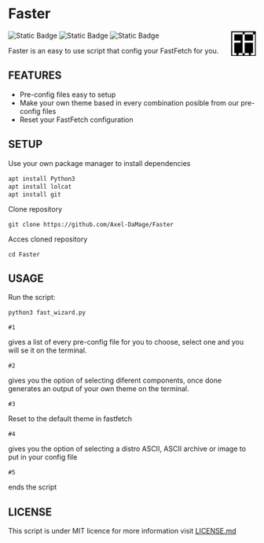 # Faster
![Static Badge](https://img.shields.io/badge/license-MIT-green) ![Static Badge](https://img.shields.io/badge/100%25%20python-green) ![Static Badge](https://img.shields.io/badge/Wizard-magenta)
<img src="Banners/Banner_Faster.png" width="10%" align="right" />




Faster is an easy to use script that config your FastFetch for you.

<H2> FEATURES </H2> 

* Pre-config files easy to setup
* Make your own theme based in every combination posible from our pre-config files
* Reset your FastFetch configuration

<H2> SETUP </H2>
Use your own package manager to install dependencies

```
apt install Python3
apt install lolcat
apt install git
```
Clone repository
```
git clone https://github.com/Axel-DaMage/Faster
```
Acces cloned repository
```
cd Faster
```
<H2> USAGE </H2>
Run the script:

```
python3 fast_wizard.py
```
```
#1
```
gives a list of every pre-config file for you to choose, select one and you will se it on the terminal.
```
#2
```
gives you the option of selecting diferent components, once done generates an output of your own theme on the terminal.
```
#3
```
Reset to the default theme in fastfetch
```
#4
```
gives you the option of selecting a distro ASCII, ASCII archive or image to put in your config file
```
#5
```
ends the script
<H2> LICENSE </H2>

This script is under MIT licence for more information visit [LICENSE.md](LICENSE.md)
